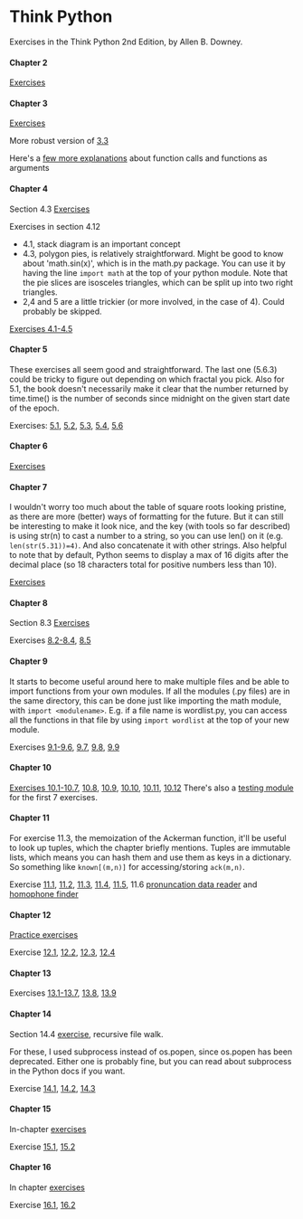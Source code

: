 Think Python
====

Exercises in the Think Python 2nd Edition, by Allen B. Downey.

#### Chapter 2
[Exercises](chap2/chap2.py)

#### Chapter 3
[Exercises](chap3/chap3.py)

More robust version of [3.3](chap3/chap3_alt.py)

Here's a [few more explanations](extra/function_calls.py) about function calls and functions as arguments

#### Chapter 4
Section 4.3 [Exercises](chap4/mypolygon.py)

Exercises in section 4.12
* 4.1, stack diagram is an important concept
* 4.3, polygon pies, is relatively straightforward. Might be good to know about 'math.sin(x)', which is in the math.py package. You can use it by having the line `import math` at the top of your python module. Note that the pie slices are isosceles triangles, which can be split up into two right triangles.
* 2,4 and 5 are a little trickier (or more involved, in the case of 4). Could probably be skipped.

[Exercises 4.1-4.5](chap4/chap4.py)

#### Chapter 5
These exercises all seem good and straightforward. The last one (5.6.3) could be tricky to figure out depending on which fractal you pick.
Also for 5.1, the book doesn't necessarily make it clear that the number returned by time.time() is the number of seconds since midnight on the given start date of the epoch.

Exercises: [5.1](chap5/epoch.py), [5.2](chap5/fermat.py), [5.3](chap5/triangle.py), [5.4](chap5/recurse.py), [5.6](chap5/koch.py)

#### Chapter 6
[Exercises](chap6)

#### Chapter 7
I wouldn't worry too much about the table of square roots looking pristine, as there are more (better) ways of formatting for the future. But it can still be interesting to make it look nice, and the key (with tools so far described) is using str(n) to cast a number to a string, so you can use len() on it (e.g. `len(str(5.31))=4)`. And also concatenate it with other strings. Also helpful to note that by default, Python seems to display a max of 16 digits after the decimal place (so 18 characters total for positive numbers less than 10).

[Exercises](chap7)

#### Chapter 8

Section 8.3 [Exercises](chap8/practice.py)

Exercises [8.2-8.4](chap8/string_methods.py), [8.5](chap8/caesar.py)

#### Chapter 9
It starts to become useful around here to make multiple files and be able to import functions from your own modules. If all the modules (.py files) are in the same directory, this can be done just like importing the math module, with `import <modulename>`. E.g. if a file name is wordlist.py, you can access all the functions in that file by using `import wordlist` at the top of your new module.

Exercises [9.1-9.6](chap9/words.py), [9.7](chap9/cartalk.py), [9.8](chap9/odometer.py), [9.9](chap9/ages.py)

#### Chapter 10
[Exercises 10.1-10.7](chap10/lists.py), [10.8](chap10/birthdays.py), [10.9](chap10/wordlist.py), [10.10](chap10/inlist.py),
[10.11](chap10/reverse_pair.py), [10.12](chap10/interlock.py)
There's also a [testing module](chap10/test.py) for the first 7 exercises.

#### Chapter 11
For exercise 11.3, the memoization of the Ackerman function, it'll be useful to look up tuples, which the chapter briefly mentions. Tuples are immutable lists, which means you can hash them and use them as keys in a dictionary. So something like `known[(m,n)]` for accessing/storing `ack(m,n)`.

Exercise [11.1](chap11/worddict.py), [11.2](chap11/inver_dict.py), [11.3](chap11/ackermann_memo.py), [11.4](chap11/has_duplicates.py), [11.5](chap11/rotate_pairs.py), 11.6 [pronuncation data reader](chap11/pronounce.py) and [homophone finder](chap11/homophone.py)

#### Chapter 12
[Practice exercises](chap12/practice.py)

Exercise [12.1](chap12/most_frequent.py), [12.2](chap12/anagram_sets.py), [12.3](chap12/metathesis.py), [12.4](chap12/reducible.py)

#### Chapter 13
Exercises [13.1-13.7](chap13/analyze_book.py), [13.8](chap13/markov.py), [13.9](chap13/zipf.py)

#### Chapter 14
Section 14.4 [exercise](chap14/walk.py), recursive file walk.

For these, I used subprocess instead of os.popen, since os.popen has been deprecated. Either one is probably fine, but you can read about subprocess in the Python docs if you want.

Exercise [14.1](chap14/sed.py), [14.2](chap14/anagram_db.py), [14.3](chap14/find_duplicates.py)

#### Chapter 15
In-chapter [exercises](chap15/point.py)

Exercise [15.1](chap15/circle.py), [15.2](chap15/draw.py)

#### Chapter 16

In chapter [exercises](chap16/my_time.py)

Exercise [16.1](chap16/race.py), [16.2](chap16/double.py)